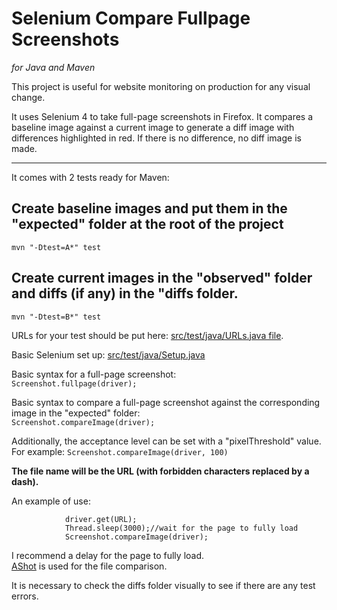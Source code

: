 # Selenium Compare Fullpage Screenshots
*for Java and Maven*


This project is useful for website monitoring on production for any visual change.  

It uses Selenium 4 to take full-page screenshots in Firefox. It compares a baseline image against a current image to generate a diff image with differences highlighted in red. If there is no difference, no diff image is made.

---

It comes with 2 tests ready for Maven:

## Create baseline images and put them in the "expected" folder at the root of the project  
`mvn "-Dtest=A*" test`  

## Create current images in the "observed" folder and diffs (if any) in the "diffs folder.  
`mvn "-Dtest=B*" test`  


URLs for your test should be put here: [src/test/java/URLs.java file](https://github.com/jpratt2/seleniumCompareFullpageScreenshots/blob/master/src/test/java/URLs.java).  

Basic Selenium set up: [src/test/java/Setup.java](https://github.com/jpratt2/seleniumCompareFullpageScreenshots/blob/master/src/test/java/Setup.java)

Basic syntax for a full-page screenshot:  
`Screenshot.fullpage(driver);` 

Basic syntax to compare a full-page screenshot against the corresponding image in the "expected" folder:  
`Screenshot.compareImage(driver);`
 
Additionally, the acceptance level can be set with a "pixelThreshold" value. 
For example:
`Screenshot.compareImage(driver, 100)`

**The file name will be the URL (with forbidden characters replaced by a dash).**

An example of use:
```
            driver.get(URL);
            Thread.sleep(3000);//wait for the page to fully load
            Screenshot.compareImage(driver);
```
I recommend a delay for the page to fully load.  
[AShot](https://github.com/pazone/ashot) is used for the file comparison.  

It is necessary to check the diffs folder visually to see if there are any test errors.


